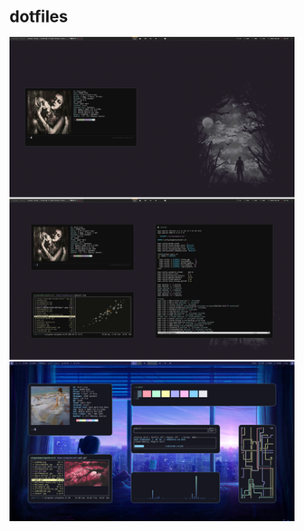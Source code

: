 # dotfiles
![](screenshots/2021-02-02_13-28.png)
![](screenshots/2021-02-02_13-32.png)
![](screenshots/image_2020-10-30_16-57-14.png)
